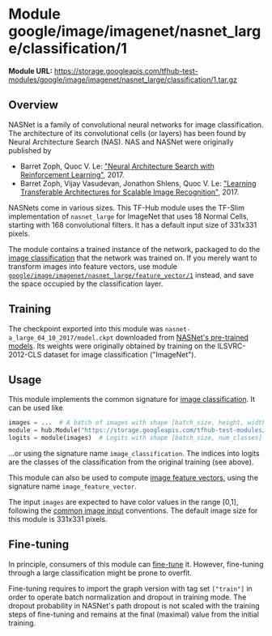 # Module google/image/imagenet/nasnet_large/classification/1

**Module URL:** https://storage.googleapis.com/tfhub-test-modules/google/image/imagenet/nasnet_large/classification/1.tar.gz

## Overview

NASNet is a family of convolutional neural networks for image classification.
The architecture of its convolutional cells (or layers) has been found by
Neural Architecture Search (NAS). NAS and NASNet were originally published by

  * Barret Zoph, Quoc V. Le: ["Neural Architecture Search
    with Reinforcement Learning"](https://arxiv.org/abs/1611.01578), 2017.
  * Barret Zoph, Vijay Vasudevan, Jonathon Shlens, Quoc V. Le:
    ["Learning Transferable Architectures for Scalable Image
    Recognition"](https://arxiv.org/abs/1707.07012), 2017.

NASNets come in various sizes. This TF-Hub module uses the TF-Slim
implementation of `nasnet_large` for ImageNet
that uses 18 Normal Cells,
starting with 168 convolutional filters.
It has a default input size of 331x331 pixels.

The module contains a trained instance of the network, packaged to do
the [image classification](https://github.com/tensorflow/hub/blob/master/docs/common_signatures/images.md#image-classification)
that the network was trained on. If you merely want to transform images into
feature vectors, use module
[`google/image/imagenet/nasnet_large/feature_vector/1`](../feature_vector/1.md)
instead, and save the space occupied by the classification layer.


## Training

The checkpoint exported into this module was `nasnet-a_large_04_10_2017/model.ckpt` downloaded
from
[NASNet's pre-trained models](https://github.com/tensorflow/models/blob/master/research/slim/nets/nasnet/README.md).
Its weights were originally obtained by training on the ILSVRC-2012-CLS
dataset for image classification ("ImageNet").

## Usage

This module implements the common signature for 
[image classification](https://github.com/tensorflow/hub/blob/master/docs/common_signatures/images.md#image-classification).
It can be used like

```python
images = ...  # A batch of images with shape [batch_size, height, width, 3].
module = hub.Module("https://storage.googleapis.com/tfhub-test-modules/google/image/imagenet/nasnet_large/classification/1.tar.gz")
logits = module(images)  # Logits with shape [batch_size, num_classes].
```

...or using the signature name `image_classification`. The indices into logits
are the classes of the classification from the original training (see above).

This module can also be used to compute [image feature
vectors](https://github.com/tensorflow/hub/blob/master/docs/common_signatures/images.md#image-feature-vector),
using the signature name `image_feature_vector`.

The input `images` are expected to have color values in the range [0,1],
following the [common image input](https://github.com/tensorflow/hub/blob/master/docs/common_signatures/images.md#image-input)
conventions. The default image size for this module is
331x331 pixels.


## Fine-tuning

In principle, consumers of this module can
[fine-tune](https://github.com/tensorflow/hub/blob/master/README.md#fine-tuning)
it. However, fine-tuning through a large classification might be prone to
overfit.

Fine-tuning requires to import the graph version with tag set `["train"]`
in order to operate batch normalization and dropout in training mode.
The dropout probability in NASNet's path dropout is not scaled with
the training steps of fine-tuning and remains at the final (maximal) value
from the initial training.

